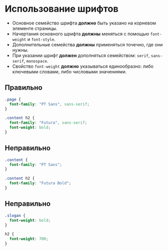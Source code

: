 # Использование шрифтов

- Основное семейство шрифта **должно** быть указано на корневом элементе страницы.
- Начертания основного шрифта **должны** меняться с помощью `font-weight` и `font-style`.
- Дополнительные семейства **должны** применяться точечно, где они нужны.
- При указании шрифт **должен** дополняться семейством: `serif`, `sans-serif`, `monospace`.
- Свойство `font-weight` **должно** указываться единообразно: либо ключевыми словами, либо числовыми значениями.

## Правильно

```css
.page {
  font-family: "PT Sans", sans-serif;
}

.content h2 {
  font-family: "Futura", sans-serif;
  font-weight: bold;
}
```

## Неправильно

```css
.content {
  font-family: "PT Sans";
}

.content h2 {
  font-family: "Futura Bold";
}
```

## Неправильно

```css
.slogan {
  font-weight: bold;
}

h2 {
  font-weight: 700;
}
```
